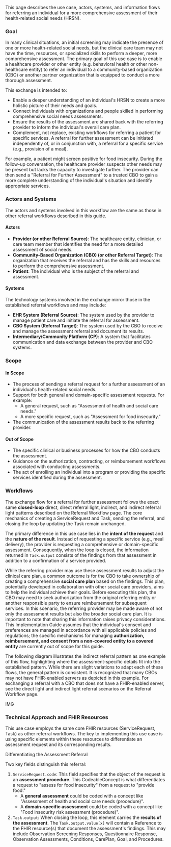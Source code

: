 This page describes the use case, actors, systems, and information flows for referring an individual for a more comprehensive assessment of their health-related social needs (HRSN).

### Goal

In many clinical situations, an initial screening may indicate the presence of one or more health-related social needs, but the clinical care team may not have the time, resources, or specialized skills to perform a deeper, more comprehensive assessment. The primary goal of this use case is to enable a healthcare provider or other entity (e.g. behavioral health or other non-healthcare entity) to refer an individual to a community-based organization (CBO) or another partner organization that is equipped to conduct a more thorough assessment.

This exchange is intended to:

- Enable a deeper understanding of an individual's HRSN to create a more holistic picture of their needs and goals.
- Connect individuals with organizations and people skilled in performing comprehensive social needs assessments.
- Ensure the results of the assessment are shared back with the referring provider to inform the individual's overall care plan.
- Complement, not replace, existing workflows for referring a patient for specific services. A referral for further assessment can be initiated independently of, or in conjunction with, a referral for a specific service (e.g., provision of a meal).

For example, a patient might screen positive for food insecurity. During the follow-up conversation, the healthcare provider suspects other needs may be present but lacks the capacity to investigate further. The provider can then send a "Referral for Further Assessment" to a trusted CBO to gain a more complete understanding of the individual's situation and identify appropriate services.

### Actors and Systems

The actors and systems involved in this workflow are the same as those in other referral workflows described in this guide.

#### Actors

- <b>Provider (or other Referral Source)</b>: The healthcare entity, clinician, or care team member that identifies the need for a more detailed assessment of social needs.
- <b>Community-Based Organization (CBO) (or other Referral Target)</b>: The organization that receives the referral and has the skills and resources to perform the comprehensive assessment.
- <b>Patient</b>: The individual who is the subject of the referral and assessment.

#### Systems

The technology systems involved in the exchange mirror those in the established referral workflows and may include:

- <b>EHR System (Referral Source)</b>: The system used by the provider to manage patient care and initiate the referral for assessment.
- <b>CBO System (Referral Target)</b>: The system used by the CBO to receive and manage the assessment referral and document its results.
- <b>Intermediary/Community Platform (CP)</b>: A system that facilitates communication and data exchange between the provider and CBO systems.

### Scope

#### In Scope

- The process of sending a referral request for a further assessment of an individual's health-related social needs.
- Support for both general and domain-specific assessment requests. For example:
    - A general request, such as "Assessment of health and social care needs."
    - A more specific request, such as "Assessment for food insecurity."
- The communication of the assessment results back to the referring provider.

#### Out of Scope

- The specific clinical or business processes for how the CBO conducts the assessment.
- Guidance on the authorization, contracting, or reimbursement workflows associated with conducting assessments.
- The act of enrolling an individual into a program or providing the specific services identified during the assessment.

### Workflows

The exchange flow for a referral for further assessment follows the exact same <b>closed-loop</b> direct, direct referral light, indirect, and indirect referral light patterns described on the Referral Workflow page. The core mechanics of creating a ServiceRequest and Task, sending the referral, and closing the loop by updating the Task remain unchanged.

The primary difference in this use case lies in the <b>intent of the request</b> and the <b>nature of the result</b>. Instead of requesting a specific service (e.g., meal delivery), the provider is requesting a comprehensive or domain-specific assessment. Consequently, when the loop is closed, the information returned in `Task.output` consists of the findings from that assessment in addition to a confirmation of a service provided.

While the referring provider may use these assessment results to adjust the clinical care plan, a common outcome is for the CBO to take ownership of creating a comprehensive <b>social care plan</b> based on the findings. This plan, potentially developed in collaboration with other social care providers, aims to help the individual achieve their goals. Before executing this plan, the CBO may need to seek authorization from the original referring entity or another responsible party to ensure reimbursement for subsequent services. In this scenario, the referring provider may be made aware of not only the assessment results but also the broader social care plan. It is important to note that sharing this information raises privacy considerations. This Implementation Guide assumes that the individual's consent and preferences are managed in accordance with all applicable policies and regulations; the specific mechanisms for managing <b>authorization, reimbursement, and consent from a non-covered entity to a covered entity</b> are currently out of scope for this guide.

The following diagram illustrates the indirect referral pattern as one example of this flow, highlighting where the assessment-specific details fit into the established pattern.  While there are slight variations to adapt each of these flows, the general pattern is consistent. It is recognized that many CBOs may not have FHIR-enabled servers as depicted in this example. For exchanging a referral with a CBO that does not have a FHIR-enabled server, see the direct light and indirect light referral scenarios on the Referral Workflow page.

IMG

### Technical Approach and FHIR Resources

This use case employs the same core FHIR resources (ServiceRequest, Task) as other referral workflows. The key to implementing this use case is using specific elements within these resources to differentiate an assessment request and its corresponding results.

Differentiating the Assessment Referral

Two key fields distinguish this referral:

1. `ServiceRequest.code`: This field specifies that the object of the request is an <b>assessment procedure</b>. This CodeableConcept is what differentiates a request to "assess for food insecurity" from a request to "provide food."
    - A <b>general assessment</b> could be coded with a concept like "Assessment of health and social care needs (procedure)".
    - A <b>domain-specific assessment</b> could be coded with a concept like "Food insecurity risk assessment (procedure)".
2. `Task.output`: When closing the loop, this element carries the <b>results of the assessment</b>. The `Task.output.value[x]` will contain a Reference to the FHIR resource(s) that document the assessment's findings.  This may include Observation Screening Responses, Questionnaire Response, Observation Assessments, Conditions, CarePlan, Goal, and Procedures.



